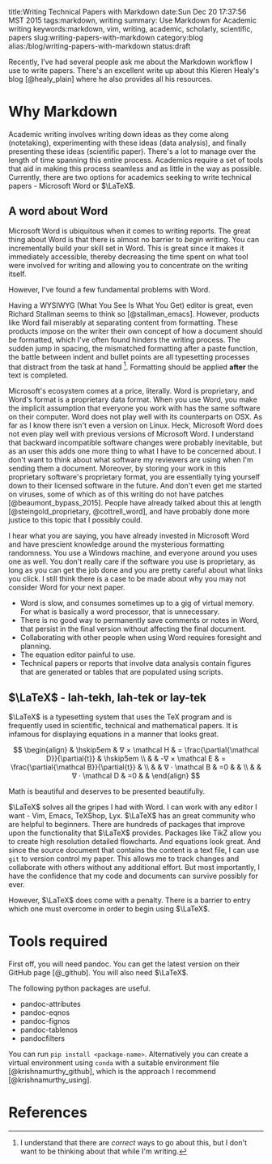 title:Writing Technical Papers with Markdown
date:Sun Dec 20 17:37:56 MST 2015
tags:markdown, writing
summary: Use Markdown for Academic writing
keywords:markdown, vim, writing, academic, scholarly, scientific, papers
slug:writing-papers-with-markdown
category:blog 
alias:/blog/writing-papers-with-markdown
status:draft

Recently, I’ve had several people ask me about the Markdown workflow I use to write papers. 
There's an excellent write up about this Kieren Healy's blog [@healy_plain] where he also provides all his resources.

# Why Markdown

Academic writing involves writing down ideas as they come along (notetaking), experimenting with these ideas (data analysis), and finally presenting these ideas (scientific paper).
There's a lot to manage over the length of time spanning this entire process.
Academics require a set of tools that aid in making this process seamless and as little in the way as possible.
Currently, there are two options for academics seeking to write technical papers - Microsoft Word or $\LaTeX$.

## A word about Word 

Microsoft Word is ubiquitous when it comes to writing reports. 
The great thing about Word is that there is almost no barrier to *begin* writing.
You can incrementally build your skill set in Word.
This is great since it makes it immediately accessible, thereby decreasing the time spent on what tool were involved for writing and allowing you to concentrate on the writing itself.

However, I've found a few fundamental problems with Word. 

Having a WYSIWYG (What You See Is What You Get) editor is great, even Richard Stallman seems to think so [@stallman_emacs].
However, products like Word fail miserably at separating content from formatting.
These products impose on the writer their own concept of how a document should be formatted, which I've often found hinders the writing process.
The sudden jump in spacing, the mismatched formatting after a paste function, the battle between indent and bullet points are all typesetting processes that distract from the task at hand [^1].
Formatting should be applied **after** the text is completed.

Microsoft's ecosystem comes at a price, literally.
Word is proprietary, and Word's format is a proprietary data format.
When you use Word, you make the implicit assumption that everyone you work with has the same software on their computer. 
Word does not play well with its counterparts on OSX. 
As far as I know there isn't even a version on Linux. 
Heck, Microsoft Word does not even play well with previous versions of Microsoft Word.
I understand that backward incompatible software changes were probably inevitable, but as an user this adds one more thing to what I have to be concerned about.
I don't want to think about what software my reviewers are using when I'm sending them a document.
Moreover, by storing your work in this proprietary software's proprietary format, you are essentially tying yourself down to their licensed software in the future.
And don't even get me started on viruses, some of which as of this writing do not have patches [@beaumont_bypass_2015].
People have already talked about this at length [@steingold_proprietary, @cottrell_word], and have probably done more justice to this topic that I possibly could.

I hear what you are saying, you have already invested in Microsoft Word and have prescient knowledge around the mysterious formatting randomness.
You use a Windows machine, and everyone around you uses one as well.
You don't really care if the software you use is proprietary, as long as you can get the job done and you are pretty careful about what links you click. I still think there is a case to be made about why you may not consider Word for your next paper.

* Word is slow, and consumes sometimes up to a gig of virtual memory. For what is basically a word processor, that is unnecessary.
* There is no good way to permanently save comments or notes in Word, that persist in the final version without affecting the final document.
* Collaborating with other people when using Word requires foresight and planning. 
* The equation editor painful to use.
* Technical papers or reports that involve data analysis contain figures that are generated or tables that are populated using scripts.

## $\LaTeX$ - lah-tekh, lah-tek or lay-tek

$\LaTeX$ is a typesetting system that uses the TeX program and is frequently used in scientific, technical and mathematical papers.
It is infamous for displaying equations in a manner that looks great.

$$
\begin{align}
& \hskip5em & ∇ × \mathcal H & = \frac{\partial{\mathcal D}}{\partial{t}} & \hskip5em \\
& & -∇ × \mathcal E & = \frac{\partial{\mathcal B}}{\partial{t}} & \\
& & ∇ · \mathcal B & =0 & & \\
& & ∇ · \mathcal D & =0 & &
\end{align}
$$

Math is beautiful and deserves to be presented beautifully.

$\LaTeX$ solves all the gripes I had with Word. 
I can work with any editor I want - Vim, Emacs, TeXShop, Lyx.
$\LaTeX$ has an great community who are helpful to beginners.
There are hundreds of packages that improve upon the functionality that $\LaTeX$ provides.
Packages like TikZ allow you to create high resolution detailed flowcharts.
And equations look great. 
And since the source document that contains the content is a text file, I can use `git` to version control my paper.
This allows me to track changes and collaborate with others without any additional effort.
But most importantly, I have the confidence that my code and documents can survive possibly for ever.

However, $\LaTeX$ does come with a penalty.
There is a barrier to entry which one must overcome in order to begin using $\LaTeX$.


# Tools required

First off, you will need pandoc. You can get the latest version on their GitHub page [@_github].
You will also need $\LaTeX$.

The following python packages are useful.

- pandoc-attributes
- pandoc-eqnos
- pandoc-fignos
- pandoc-tablenos
- pandocfilters

You can run `pip install <package-name>`. 
Alternatively you can create a virtual environment using `conda` with a suitable environment file [@krishnamurthy_github], which is the approach I recommend [@krishnamurthy_using].

# References

[^1]: I understand that there are *correct* ways to go about this, but I don't want to be thinking about that while I'm writing.
